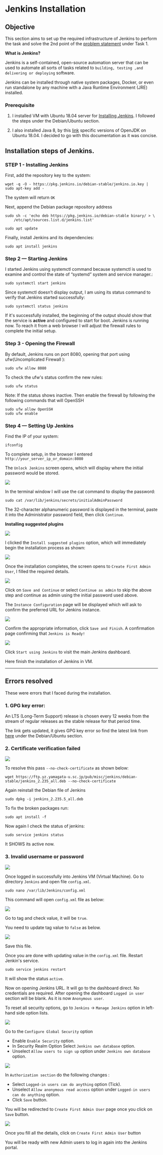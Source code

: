 # Jenkins Installation

## Objective

This section aims to set up the required infrastructure of Jenkins to perform the task and solve the 2nd point of the [problem statement](https://intern-appsecco.netlify.app/problem-statement/) under Task 1.

**What is Jenkins?**

Jenkins is a self-contained, open-source automation server that can be used to automate all sorts of tasks related to `building, testing ,and delivering or deploying` software.

Jenkins can be installed through native system packages, Docker, or even run standalone by any machine with a Java Runtime Environment (JRE) installed.

### Prerequisite

1. I installed VM with Ubuntu 18.04 server for [Installing Jenkins](https://www.jenkins.io/doc/book/installing/). I followed the steps under the Debian/Ubuntu section.

2. I also installed Java 8, by this [link](https://www.digitalocean.com/community/tutorials/how-to-install-java-with-apt-on-ubuntu-18-04#installing-specific-versions-of-openjdk) specific versions of OpenJDK on Ubuntu 18.04. I decided to go with this documentation as it was concise. 

## Installation steps of Jenkins.

### STEP 1 - Installing Jenkins

First, add the repository key to the system:

```
wget -q -O - https://pkg.jenkins.io/debian-stable/jenkins.io.key | sudo apt-key add -
```

The system will return `OK` 

Next, append the Debian package repository address

```
sudo sh -c 'echo deb https://pkg.jenkins.io/debian-stable binary/ > \
    /etc/apt/sources.list.d/jenkins.list'

sudo apt update
```

Finally, install Jenkins and its dependencies:

```
sudo apt install jenkins
```

### Step 2 — Starting Jenkins

I started Jenkins using systemctl command because systemctl is used to examine and control the state of “systemd” system and service manager.:

```
sudo systemctl start jenkins
```

Since systemctl doesn’t display output, I am using its status command to verify that Jenkins started successfully:
```
sudo systemctl status jenkins
``` 

If it's successfully installed, the beginning of the output should show that the service is **active** and configured to start for boot. Jenkins is running now. To reach it from a web browser I will adjust the firewall rules to complete the initial setup.

### Step 3 - Opening the Firewall

By default, Jenkins runs on port 8080, opening that port using ufw(Uncomplicated Firewall ):

```
sudo ufw allow 8080
```

To check the ufw's status confirm the new rules:

```
sudo ufw status
```

Note: If the status shows inactive. Then enable the firewall by following the following commands that will OpenSSH

```
sudo ufw allow OpenSSH
sudo ufw enable
```

### Step 4 — Setting Up Jenkins

Find the IP of your system:

```
ifconfig
```

To complete setup, in the browser I entered `http://your_server_ip_or_domain:8080`

The `Unlock Jenkins` screen opens, which will display where the initial password would be stored.

![](Images/2020-08-19_13-58.png)

In the terminal window I will use the cat command to display the password:

```
sudo cat /var/lib/jenkins/secrets/initialAdminPassword
```

The 32-character alphanumeric password is displayed in the terminal, paste it into the Administrator password field, then click `Continue`. 

**Installing suggested plugins**

![](Images/2020-08-19_14-05.png)

I clicked the `Install suggested plugins` option, which will immediately begin the installation process as shown:

![](Images/2020-08-19_14-26.png)

Once the installation completes, the screen opens to `Create First Admin User`, I filled the required details.

![](Images/2020-08-19_14-26_1.png)

Click on `Save and Continue` or select `Continue as admin` to skip the above step and continue as admin using the initial password used above.

The `Instance Configuration` page will be displayed which will ask to confirm the preferred URL for Jenkins instance.

![](Images/2020-08-19_14-28.png)

Confirm the appropriate information, click `Save and Finish`. A confirmation page confirming that `Jenkins is Ready!`

![](Images/2020-08-19_14-29.png)

Click `Start using Jenkins` to visit the main Jenkins dashboard.

Here finish the installation of Jenkins in VM.

-------------

## Errors resolved

These were errors that I faced during the installation. 

### 1. **GPG key error:**

An LTS (Long-Term Support) release is chosen every 12 weeks from the stream of regular releases as the stable release for that period time. 

The link gets updated, it gives GPG key error so find the latest link from [here](https://www.jenkins.io/doc/book/installing/#debianubuntu) under the Debian/Ubuntu section.

### 2. **Certificate verification failed**

![](Images/2020-08-19_13-05.png)

To resolve this pass `--no-check-certificate` as shown below:

```
wget https://ftp.yz.yamagata-u.sc.jp/pub/misc/jenkins/debian-stable/jenkins_2.235_all.deb --no-check-certificate
```

Again reinstall the Debian file of Jenkins
```
sudo dpkg -i jenkins_2.235.5_all.deb
```

To fix the broken packages run:

```
sudo apt install -f
```

Now again I check the status of jenkins:

```
sudo service jenkins status
```

It SHOWS its active now.

### 3. **Invalid username or password**
   
![](Images/2020-08-20_00-48.png)

Once logged in successfully into Jenkins VM (Virtual Machine). Go to directory `Jenkins` and open file `config.xml`.

```
sudo nano /var/lib/Jenkins/config.xml
```

This command will open `config.xml` file as below:

![](Images/2020-08-20_00-53.png)

Go to <useSecurity> tag and check value, it will be `true`. 

You need to update <useSecurity> tag value to `false` as below.

![](Images/2020-08-20_00-54.png)
 
Save this file.

Once you are done with updating value in the `config.xml` file. Restart Jenkin's service.

```
sudo service jenkins restart
```

It will show the status `active`.

Now on opening Jenkins URL. It will go to the dashboard direct. No credentials are required. After opening the dashboard `Logged in user` section will be blank. As it is now `Anonymous user`.

To reset all security options, go to `Jenkins` -> `Manage Jenkins` option in left-hand side option lists. 

![](Images/2020-08-20_10-10.png)

Go to the `Configure Global Security` option

* Enable `Enable Security` option.
* In Security Realm Option Select `Jenkins own database` option.
* Unselect `Allow users to sign up` option under `Jenkins own database` option.
  
![](Images/2020-08-20_10-12.png)

In `Authorization section` do the following changes :

* Select `Logged-in users can do anything` option (Tick).
* Unselect `Allow anonymous read access` option under `Logged-in users can do anything` option.
* Click `Save` button. 

You will be redirected to `Create First Admin User` page once you click on `Save` button.

![](Images/2020-08-20_01-04.png)

Once you fill all the details, click on `Create First Admin User` button

You will be ready with new Admin users to log in again into the Jenkins portal. 


